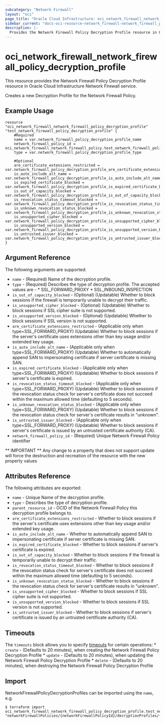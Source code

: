 ```yaml
---
subcategory: "Network Firewall"
layout: "oci"
page_title: "Oracle Cloud Infrastructure: oci_network_firewall_network_firewall_policy_decryption_profile"
sidebar_current: "docs-oci-resource-network_firewall-network_firewall_policy_decryption_profile"
description: |-
  Provides the Network Firewall Policy Decryption Profile resource in Oracle Cloud Infrastructure Network Firewall service
---
```


# oci_network_firewall_network_firewall_policy_decryption_profile
This resource provides the Network Firewall Policy Decryption Profile resource in Oracle Cloud Infrastructure Network Firewall service.

Creates a new Decryption Profile for the Network Firewall Policy.


## Example Usage

```hcl
resource "oci_network_firewall_network_firewall_policy_decryption_profile" "test_network_firewall_policy_decryption_profile" {
	#Required
	name = var.network_firewall_policy_decryption_profile_name
	network_firewall_policy_id = oci_network_firewall_network_firewall_policy.test_network_firewall_policy.id
	type = var.network_firewall_policy_decryption_profile_type

	#Optional
	are_certificate_extensions_restricted = var.network_firewall_policy_decryption_profile_are_certificate_extensions_restricted
	is_auto_include_alt_name = var.network_firewall_policy_decryption_profile_is_auto_include_alt_name
	is_expired_certificate_blocked = var.network_firewall_policy_decryption_profile_is_expired_certificate_blocked
	is_out_of_capacity_blocked = var.network_firewall_policy_decryption_profile_is_out_of_capacity_blocked
	is_revocation_status_timeout_blocked = var.network_firewall_policy_decryption_profile_is_revocation_status_timeout_blocked
	is_unknown_revocation_status_blocked = var.network_firewall_policy_decryption_profile_is_unknown_revocation_status_blocked
	is_unsupported_cipher_blocked = var.network_firewall_policy_decryption_profile_is_unsupported_cipher_blocked
	is_unsupported_version_blocked = var.network_firewall_policy_decryption_profile_is_unsupported_version_blocked
	is_untrusted_issuer_blocked = var.network_firewall_policy_decryption_profile_is_untrusted_issuer_blocked
}
```

## Argument Reference

The following arguments are supported:

* `name` - (Required) Name of the decryption profile.
* `type` - (Required) Describes the type of decryption profile. The accepted values are - * SSL_FORWARD_PROXY * SSL_INBOUND_INSPECTION
* `is_out_of_capacity_blocked` - (Optional) (Updatable) Whether to block sessions if the firewall is temporarily unable to decrypt their traffic.
* `is_unsupported_cipher_blocked` - (Optional) (Updatable) Whether to block sessions if SSL cipher suite is not supported.
* `is_unsupported_version_blocked` - (Optional) (Updatable) Whether to block sessions if SSL version is not supported.
* `are_certificate_extensions_restricted` - (Applicable only when type=SSL_FORWARD_PROXY) (Updatable) Whether to block sessions if the server's certificate uses extensions other than key usage and/or extended key usage.
* `is_auto_include_alt_name` - (Applicable only when type=SSL_FORWARD_PROXY) (Updatable) Whether to automatically append SAN to impersonating certificate if server certificate is missing SAN.
* `is_expired_certificate_blocked` - (Applicable only when type=SSL_FORWARD_PROXY) (Updatable) Whether to block sessions if server's certificate is expired.
* `is_revocation_status_timeout_blocked` - (Applicable only when type=SSL_FORWARD_PROXY) (Updatable) Whether to block sessions if the revocation status check for server's certificate does not succeed within the maximum allowed time (defaulting to 5 seconds). 
* `is_unknown_revocation_status_blocked` - (Applicable only when type=SSL_FORWARD_PROXY) (Updatable) Whether to block sessions if the revocation status check for server's certificate results in "unknown".
* `is_untrusted_issuer_blocked` - (Applicable only when type=SSL_FORWARD_PROXY) (Updatable) Whether to block sessions if server's certificate is issued by an untrusted certificate authority (CA).
* `network_firewall_policy_id` - (Required) Unique Network Firewall Policy identifier


** IMPORTANT **
Any change to a property that does not support update will force the destruction and recreation of the resource with the new property values

## Attributes Reference

The following attributes are exported:

* `name` - Unique Name of the decryption profile.
* `type` - Describes the type of decryption profile.
* `parent_resource_id` - OCID of the Network Firewall Policy this decryption profile belongs to.
* `are_certificate_extensions_restricted` - Whether to block sessions if the server's certificate uses extensions other than key usage and/or extended key usage.
* `is_auto_include_alt_name` - Whether to automatically append SAN to impersonating certificate if server certificate is missing SAN.
* `is_expired_certificate_blocked` - Whether to block sessions if server's certificate is expired.
* `is_out_of_capacity_blocked` - Whether to block sessions if the firewall is temporarily unable to decrypt their traffic.
* `is_revocation_status_timeout_blocked` - Whether to block sessions if the revocation status check for server's certificate does not succeed within the maximum allowed time (defaulting to 5 seconds). 
* `is_unknown_revocation_status_blocked` - Whether to block sessions if the revocation status check for server's certificate results in "unknown".
* `is_unsupported_cipher_blocked` - Whether to block sessions if SSL cipher suite is not supported.
* `is_unsupported_version_blocked` - Whether to block sessions if SSL version is not supported.
* `is_untrusted_issuer_blocked` - Whether to block sessions if server's certificate is issued by an untrusted certificate authority (CA).

## Timeouts

The `timeouts` block allows you to specify [timeouts](https://registry.terraform.io/providers/oracle/oci/latest/docs/guides/changing_timeouts) for certain operations:
	* `create` - (Defaults to 20 minutes), when creating the Network Firewall Policy Decryption Profile
	* `update` - (Defaults to 20 minutes), when updating the Network Firewall Policy Decryption Profile
	* `delete` - (Defaults to 20 minutes), when destroying the Network Firewall Policy Decryption Profile


## Import

NetworkFirewallPolicyDecryptionProfiles can be imported using the `name`, e.g.

```
$ terraform import oci_network_firewall_network_firewall_policy_decryption_profile.test_network_firewall_policy_decryption_profile "networkFirewallPolicies/{networkFirewallPolicyId}/decryptionProfiles/{decryptionProfileName}" 
```

